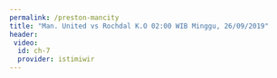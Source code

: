 ```yaml
---
permalink: /preston-mancity
title: "Man. United vs Rochdal K.O 02:00 WIB Minggu, 26/09/2019"
header:
 video:
  id: ch-7
  provider: istimiwir
---
```


